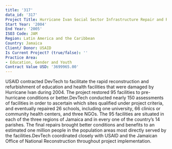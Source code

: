 ```yaml
---
title: '317'
data_id: '317'
Project Title: Hurricane Ivan Social Sector Infrastructure Repair and Reconstruction
Start Year: '2004'
End Year: '2005'
ISO3 Code: JAM
Region: Latin America and the Caribbean
Country: Jamaica
Client/ Donor: USAID
Is Current Project? (true/false): ''
Practice Area:
- Education, Gender and Youth
Contract Value USD: '3699965.00'
---
```


USAID contracted DevTech to facilitate the rapid reconstruction and refurbishment of education and health facilities that were damaged by Hurricane Ivan during 2004. The project restored 95 facilities to pre-hurricane conditions or better.DevTech conducted nearly 150 assessments of facilities in order to ascertain which sites qualified under project criteria, and eventually repaired 26 schools, including one university, 66 clinics or community health centers, and three NGOs. The 95 facilities are situated in each of the three regions of Jamaica and in every one of the country’s 14 parishes. The final repairs brought better conditions and benefits to an estimated one million people in the population areas most directly served by the facilities.DevTech coordinated closely with USAID and the Jamaican Office of National Reconstruction throughout project implementation.
